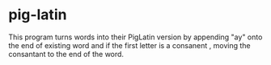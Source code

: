 # pig-latin
This program turns words into their PigLatin version by appending "ay" onto the end of existing word and if the first letter is a consanent , moving the consantant to the end of the word.
